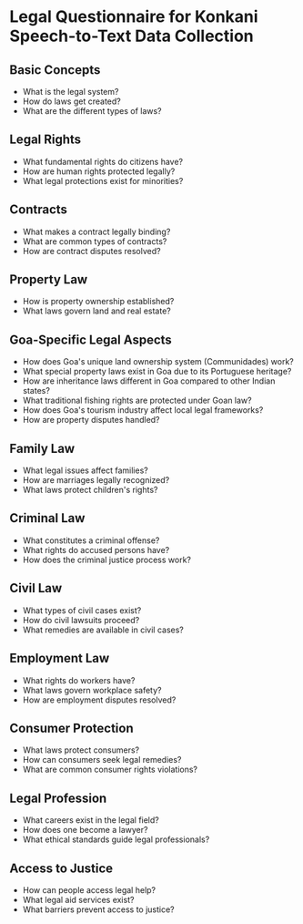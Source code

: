 # Legal Questionnaire for Konkani Speech-to-Text Data Collection

## Basic Concepts

- What is the legal system?
- How do laws get created?
- What are the different types of laws?

## Legal Rights

- What fundamental rights do citizens have?
- How are human rights protected legally?
- What legal protections exist for minorities?

## Contracts

- What makes a contract legally binding?
- What are common types of contracts?
- How are contract disputes resolved?

## Property Law

- How is property ownership established?
- What laws govern land and real estate?

## Goa-Specific Legal Aspects

- How does Goa's unique land ownership system (Communidades) work?
- What special property laws exist in Goa due to its Portuguese heritage?
- How are inheritance laws different in Goa compared to other Indian states?
- What traditional fishing rights are protected under Goan law?
- How does Goa's tourism industry affect local legal frameworks?
- How are property disputes handled?

## Family Law

- What legal issues affect families?
- How are marriages legally recognized?
- What laws protect children's rights?

## Criminal Law

- What constitutes a criminal offense?
- What rights do accused persons have?
- How does the criminal justice process work?

## Civil Law

- What types of civil cases exist?
- How do civil lawsuits proceed?
- What remedies are available in civil cases?

## Employment Law

- What rights do workers have?
- What laws govern workplace safety?
- How are employment disputes resolved?

## Consumer Protection

- What laws protect consumers?
- How can consumers seek legal remedies?
- What are common consumer rights violations?

## Legal Profession

- What careers exist in the legal field?
- How does one become a lawyer?
- What ethical standards guide legal professionals?

## Access to Justice

- How can people access legal help?
- What legal aid services exist?
- What barriers prevent access to justice?
